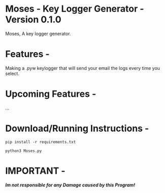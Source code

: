 # Moses - Key Logger Generator - Version 0.1.0
Moses, A key logger generator.

# Features -

Making a .pyw keylogger that will send your email the logs every time you select.

# Upcoming Features -

...

# Download/Running Instructions - 

```
pip install -r requirements.txt
```

```
python3 Moses.py
```

# IMPORTANT -
***Im not responsible for any Damage caused by this Program!***
